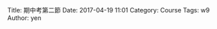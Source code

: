 Title: 期中考第二節
Date: 2017-04-19 11:01
Category: Course
Tags: w9
Author: yen


<!-- PELICAN_END_SUMMARY -->

<!-- 導入 Brython 標準程式庫 -->
 
<script type="text/javascript" src="https://cdn.rawgit.com/brython-dev/brython/master/www/src/brython_dist.js">
</script>
 
<!-- 啟動 Brython -->
 
<script>
window.onload=function(){
brython(1);
}
</script>
 
<!-- 以下實際利用  Brython 畫四連桿 trace point 路徑-->
 
<canvas id="fourbar" width="600" height="400"></canvas>
 
<div id="container1"></div>
 
<script type="text/python3">
from browser import document as doc
from browser import html
import math
# 準備繪圖畫布
canvas = doc["fourbar"]
container1 = doc['container1']
ctx = canvas.getContext("2d")

fourbar1_data = open("./../data/midterm1.csv").read()
fourbar1_list = fourbar1_data.splitlines()

fourbar2_data = open("./../data/midterm2.csv").read()
fourbar2_list = fourbar2_data.splitlines()

fourbar3_data = open("./../data/midterm3.csv").read()
fourbar3_list = fourbar3_data.splitlines()

fourbar4_data = open("./../data/midterm4.csv").read()
fourbar4_list = fourbar4_data.splitlines()

fourbar5_data = open("./../data/midterm5.csv").read()
fourbar5_list = fourbar5_data.splitlines()

fourbar6_data = open("./../data/midterm6.csv").read()
fourbar6_list = fourbar6_data.splitlines()

fourbar7_data = open("./../data/midterm7.csv").read()
fourbar7_list = fourbar7_data.splitlines()

fourbar8_data = open("./../data/midterm8.csv").read()
fourbar8_list = fourbar8_data.splitlines()

ctx.beginPath()

ctx.lineWidth = 1

ctx.transform(1, 0, 0, -1, canvas.width/2+250, canvas.height/2+100)
ratio = 4
ctx.moveTo(0, 0)
ctx.lineTo(-30*ratio, 0)
start_point = fourbar1_list[0].split(",")
ctx.moveTo(float(start_point[0])*ratio, float(start_point[1])*ratio)
count = 0
for data in fourbar1_list[1:]:
    point = data.split(",")
    ctx.lineTo(float(point[0])*ratio, float(point[1])*ratio)
for data in fourbar2_list[1:]:
    point = data.split(",")
    ctx.lineTo(float(point[0])*ratio, float(point[1])*ratio)
for data in fourbar3_list[1:]:
    point = data.split(",")
    ctx.lineTo(float(point[0])*ratio, float(point[1])*ratio)
for data in fourbar4_list[1:]:
    point = data.split(",")
    ctx.lineTo(float(point[0])*ratio, float(point[1])*ratio)
for data in fourbar5_list[1:]:
    point = data.split(",")
    ctx.lineTo(float(point[0])*ratio, float(point[1])*ratio)
for data in fourbar6_list[1:]:
    point = data.split(",")
    ctx.lineTo(float(point[0])*ratio, float(point[1])*ratio)
for data in fourbar8_list[1:]:
    point = data.split(",")
    ctx.lineTo(float(point[0])*ratio, float(point[1])*ratio)

# 設定顏色為藍色, 也可以使用 "rgb(0, 0, 255)" 字串設定顏色值
ctx.strokeStyle = "blue"
# 實際執行畫線
ctx.stroke()
ctx.closePath()
</script>